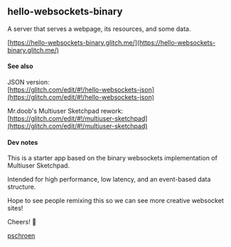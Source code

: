 ## hello-websockets-binary

A server that serves a webpage, its resources, and some data.

[https://hello-websockets-binary.glitch.me/](https://hello-websockets-binary.glitch.me/)

#### See also

JSON version:  
[https://glitch.com/edit/#!/hello-websockets-json](https://glitch.com/edit/#!/hello-websockets-json)

Mr.doob's Multiuser Sketchpad rework:  
[https://glitch.com/edit/#!/multiuser-sketchpad](https://glitch.com/edit/#!/multiuser-sketchpad)

#### Dev notes

This is a starter app based on the binary websockets implementation of Multiuser Sketchpad.

Intended for high performance, low latency, and an event-based data structure.

Hope to see people remixing this so we can see more creative websocket sites!

Cheers! 🍻

[pschroen](https://ufo.ai/)
